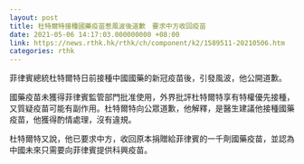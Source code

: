 ```yaml
---
layout: post
title: 杜特爾特接種國藥疫苗惹風波後道歉　要求中方收回疫苗
date: 2021-05-06 14:17:03.000000000 +08:00
link: https://news.rthk.hk/rthk/ch/component/k2/1589511-20210506.htm
categories: rthk
---
```


菲律賓總統杜特爾特日前接種中國國藥的新冠疫苗後，引發風波，他公開道歉。

國藥疫苗未獲得菲律賓監管部門批准使用，外界批評杜特爾特享有特權優先接種，又質疑疫苗可能有副作用。杜特爾特向公眾道歉，他解釋，是醫生建議他接種國藥疫苗，他獲得酌情處理，沒有違規。

杜特爾特又說，他已要求中方，收回原本捐贈給菲律賓的一千劑國藥疫苗，並認為中國未來只需要向菲律賓提供科興疫苗。
